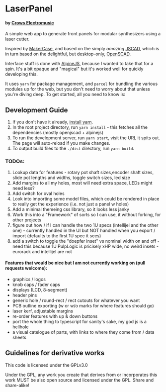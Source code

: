 # LaserPanel
#### by [Crows Electromusic](https://crowselectromusic.com)

A simple web app to generate front panels for modular synthesizers using a laser cutter. 

Inspired by [MakerCase](https://www.makercase.com/), and based on the simply *amazing* [JSCAD](https://github.com/jscad/OpenJSCAD.org), which is in turn based on the delightful, but desktop-only, [OpenSCAD](https://openscad.org/).

Interface stuff is done with [AlpineJS](https://alpinejs.dev/), because I wanted to take that for a spin. It's a bit opaque and "magical" but it's worked well for quickly developing this.

It uses `yarn` for package management, and `parcel` for bundling the various modules up for the web, but you don't need to worry about that unless you're diving deep. To get started, all you need to know is:

## Development Guide

1. If you don't have it already, [install yarn](https://yarnpkg.com/getting-started/install).
2. In the root project directory, run `yarn install` - this fetches all the dependencies (mostly openjscad + alpinejs)
3. To run the development server, run `yarn start`, visit the URL it spits out. The page will auto-reload if you make changes.
4. To output build files to the `./dist` directory, run `yarn build`.

### TODOs:

1. Lookup data for features - rotary pot shaft sizes,encoder shaft sizes, slide pot lengths and widths, toggle switch sizes, led size
2. Add margins to all my holes, most will need extra space, LEDs might need less?
3. Add switch for oval holes
4. Look into importing some model files, which could be rendered in place to really get the experience (i.e. not just a panel w holes)
5. Add a minimal themeing css library, so it looks less janky
6. Work this into a "Framework" of sorts so I can use, it without forking, for other projects
7. figure out how / if I can handle the two 1U specs (intellijel and the other one) - currently handled in the UI but NOT handled when you export / import (defaults to the first 1U spec it sees)
8. add a switch to toggle the "doepfer inset" vs nominal width on and off - need this because 1U PulpLogic is pricisely xHP wide, no weird insets - eurorack and intellijel are not

#### Features that would be nice but I am not currently working on (pull requests welcome):

  - graphics / logos
  - knob caps / fader caps
  - displays (LCD, 8-segment)
  - header pins
  - generic hole / round-rect / rect cutouts for whatever you want
  - PCB outline exporting (w or w/o marks for where features should go)
  - laser kerf, adjustable margins
  - re-order features with up & down buttons
  - port the whole thing to typescript for sanity's sake, my god js is a hellhole
  - a visual catelogue of parts, with links to where they come from / data sheets

## Guidelines for derivative works

This code is licensed under the GPLv3.0

Under the GPL, any work you create that derives from or incorporates this work MUST be also open source and licensed under the GPL. Share and share-alike!
